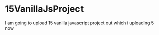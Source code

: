 # 15VanillaJsProject
I am going to upload 15 vanilla javascript project out which i uploading 5 now
